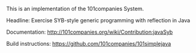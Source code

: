 This is an implementation of the 101companies System.

Headline: Exercise SYB-style generic programming with reflection in Java

Documentation: http://101companies.org/wiki/Contribution:javaSyb

Build instructions: https://github.com/101companies/101simplejava